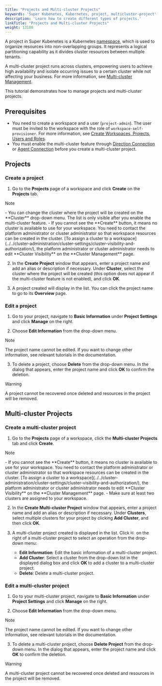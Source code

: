 ```yaml
---
title: "Projects and Multi-cluster Projects"
keywords: 'Super Kubenetes, Kubernetes, project, multicluster-project'
description: 'Learn how to create different types of projects.'
linkTitle: "Projects and Multi-cluster Projects"
weight: 13100
---
```


A project in Super Kubenetes is a Kubernetes [namespace](https://kubernetes.io/docs/concepts/overview/working-with-objects/namespaces/), which is used to organize resources into non-overlapping groups. It represents a logical partitioning capability as it divides cluster resources between multiple tenants.

A multi-cluster project runs across clusters, empowering users to achieve high availability and isolate occurring issues to a certain cluster while not affecting your business. For more information, see [Multi-cluster Management](../../multicluster-management/).

This tutorial demonstrates how to manage projects and multi-cluster projects.

## Prerequisites

- You need to create a workspace and a user (`project-admin`). The user must be invited to the workspace with the role of `workspace-self-provisioner`. For more information, see [Create Workspaces, Projects, Users and Roles](../../quick-start/create-workspace-and-project/).
- You must enable the multi-cluster feature through [Direction Connection](../../multicluster-management/enable-multicluster/direct-connection/) or [Agent Connection](../../multicluster-management/enable-multicluster/agent-connection/) before you create a multi-cluster project.

## Projects

### Create a project

1. Go to the **Projects** page of a workspace and click **Create** on the **Projects** tab.

  <div className="notices note">
    <p>Note</p>
    <div>
      - You can change the cluster where the project will be created on the **Cluster** drop-down menu. The list is only visible after you enable the multi-cluster feature.
      - If you cannot see the **Create** button, it means no cluster is available to use for your workspace. You need to contact the platform administrator or cluster administrator so that workspace resources can be created in the cluster. [To assign a cluster to a workspace](../../cluster-administration/cluster-settings/cluster-visibility-and-authorization/), the platform administrator or cluster administrator needs to edit **Cluster Visibility** on the **Cluster Management** page.
    </div>
  </div>

2. In the **Create Project** window that appears, enter a project name and add an alias or description if necessary. Under **Cluster**, select the cluster where the project will be created (this option does not appear if the multi-cluster feature is not enabled), and click **OK**.

3. A project created will display in the list. You can click the project name to go to its **Overview** page.

### Edit a project

1. Go to your project, navigate to **Basic Information** under **Project Settings** and click **Manage** on the right.

2. Choose **Edit Information** from the drop-down menu.
   
<div className="notices note">
  <p>Note</p>
  <div>
    The project name cannot be edited. If you want to change other information, see relevant tutorials in the documentation.
  </div>
</div>

3. To delete a project, choose **Delete** from the drop-down menu. In the dialog that appears, enter the project name and click **OK** to confirm the deletion.

<div className="notices warning">
  <p>Warning</p>
  <div>
    A project cannot be recovered once deleted and resources in the project will be removed.
  </div>
</div>


## Multi-cluster Projects

### Create a multi-cluster project

1. Go to the **Projects** page of a workspace, click the **Multi-cluster Projects** tab and click **Create**.

  <div className="notices note">
    <p>Note</p>
    <div>
      - If you cannot see the **Create** button, it means no cluster is available to use for your workspace. You need to contact the platform administrator or cluster administrator so that workspace resources can be created in the cluster. [To assign a cluster to a workspace](../../cluster-administration/cluster-settings/cluster-visibility-and-authorization/), the platform administrator or cluster administrator needs to edit **Cluster Visibility** on the **Cluster Management** page.
      - Make sure at least two clusters are assigned to your workspace.
    </div>
  </div>

2. In the **Create Multi-cluster Project** window that appears, enter a project name and add an alias or description if necessary. Under **Clusters**, select multiple clusters for your project by clicking **Add Cluster**, and then click **OK**.
3. A multi-cluster project created is displayed in the list. Click <img src="/dist/assets/docs/v3.3/common-icons/three-dots.png" width="15" alt="icon" /> on the right of a multi-cluster project to select an operation from the drop-down menu:

   - **Edit Information**: Edit the basic information of a multi-cluster project.
   - **Add Cluster**: Select a cluster from the drop-down list in the displayed dialog box and click **OK** to add a cluster to a multi-cluster project.
   - **Delete**: Delete a multi-cluster project.

### Edit a multi-cluster project

1. Go to your multi-cluster project, navigate to **Basic Information** under **Project Settings** and click **Manage** on the right.

2. Choose **Edit Information** from the drop-down menu.

  <div className="notices note">
    <p>Note</p>
    <div>
      The project name cannot be edited. If you want to change other information, see relevant tutorials in the documentation.
    </div>
  </div>

3. To delete a multi-cluster project, choose **Delete Project** from the drop-down menu. In the dialog that appears, enter the project name and click **OK** to confirm the deletion.

<div className="notices warning">
  <p>Warning</p>
  <div>
    A multi-cluster project cannot be recovered once deleted and resources in the project will be removed.
  </div>
</div>
